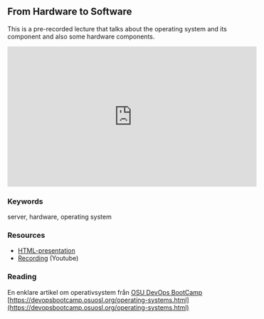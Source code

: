 ## From Hardware to Software

This is a pre-recorded lecture that talks about the operating system and its component and also some hardware components.

<iframe width="560" height="315" src="https://www.youtube.com/embed/V2B21MCQ0GM?t=10m23s&list=PLSWJPPj5sKmr_PkB_qU4SAA-B5Rv4ICF2" frameborder="0" allowfullscreen></iframe>

### Keywords
server, hardware, operating system

### Resources
- [HTML-presentation](https://cdn.rawgit.com/1dv031/syllabus/master/lectures/part_2/03_Server-from-hardware-to-software/index.html#/)
- [Recording](https://youtu.be/V2B21MCQ0GM?t=10m22s&list=PLSWJPPj5sKmr_PkB_qU4SAA-B5Rv4ICF2) (Youtube)

### Reading
En enklare artikel om operativsystem från [OSU DevOps BootCamp](https://devopsbootcamp.osuosl.org) <br />
[https://devopsbootcamp.osuosl.org/operating-systems.html](https://devopsbootcamp.osuosl.org/operating-systems.html)